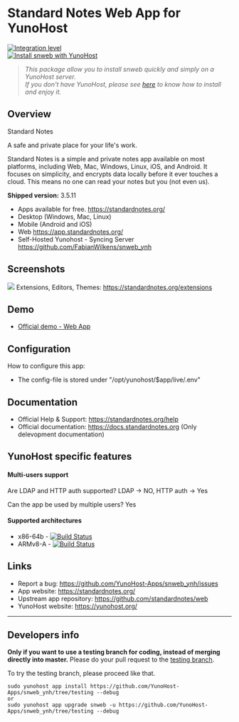 # Standard Notes Web App for YunoHost

[![Integration level](https://dash.yunohost.org/integration/snweb.svg)](https://dash.yunohost.org/appci/app/snweb)  
[![Install snweb with YunoHost](https://install-app.yunohost.org/install-with-yunohost.png)](https://install-app.yunohost.org/?app=snweb)

> *This package allow you to install snweb quickly and simply on a YunoHost server.  
If you don't have YunoHost, please see [here](https://yunohost.org/#/install) to know how to install and enjoy it.*

## Overview
Standard Notes

A safe and private place for your life's work.

Standard Notes is a simple and private notes app available on most platforms, including Web, Mac, Windows, Linux, iOS, and Android. It focuses on simplicity, and encrypts data locally before it ever touches a cloud. This means no one can read your notes but you (not even us).

**Shipped version:** 3.5.11
* Apps available for free. https://standardnotes.org/ 
* Desktop (Windows, Mac, Linux)
* Mobile (Android and iOS)
* Web https://app.standardnotes.org/
* Self-Hosted Yunohost - Syncing Server https://github.com/FabianWilkens/snweb_ynh

## Screenshots

![](https://camo.githubusercontent.com/ca3744729c6c33f2f42d7917a4e7167c12a786615e14d1719f7d1ec6ed77aae8/68747470733a2f2f7374616e646172646e6f7465732e6f72672f6173736574732f686f6d65706167652d6865726f2e706e67)
Extensions, Editors, Themes: https://standardnotes.org/extensions


## Demo

 * [Official demo - Web App](https://standardnotes.org/demo)

## Configuration

How to configure this app:
* The config-file is stored under "/opt/yunohost/$app/live/.env"

## Documentation

 * Official Help & Support: https://standardnotes.org/help
 * Official documentation: https://docs.standardnotes.org (Only delevopment documentation)

## YunoHost specific features

#### Multi-users support

Are LDAP and HTTP auth supported? LDAP -> NO,  HTTP auth -> Yes

Can the app be used by multiple users?	Yes

#### Supported architectures

 * x86-64b - [![Build Status](https://ci-apps.yunohost.org/ci/logs/snweb%20%28Apps%29.svg)](https://ci-apps.yunohost.org/ci/apps/snweb/)
 * ARMv8-A - [![Build Status](https://ci-apps-arm.yunohost.org/ci/logs/snweb%20%28Apps%29.svg)](https://ci-apps-arm.yunohost.org/ci/apps/snweb/)

## Links

 * Report a bug: https://github.com/YunoHost-Apps/snweb_ynh/issues
 * App website: https://standardnotes.org/
 * Upstream app repository: https://github.com/standardnotes/web
 * YunoHost website: https://yunohost.org/

---

Developers info
----------------

**Only if you want to use a testing branch for coding, instead of merging directly into master.**
Please do your pull request to the [testing branch](https://github.com/YunoHost-Apps/snweb_ynh/tree/testing).

To try the testing branch, please proceed like that.
```
sudo yunohost app install https://github.com/YunoHost-Apps/snweb_ynh/tree/testing --debug
or
sudo yunohost app upgrade snweb -u https://github.com/YunoHost-Apps/snweb_ynh/tree/testing --debug
```
